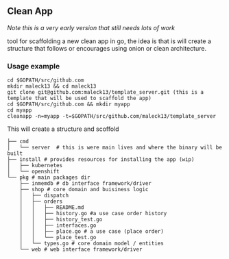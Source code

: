 ## Clean App

*Note this is a very early version that still needs lots of work*

tool for scaffolding a new clean app in go, the idea is that is will create a structure that follows or encourages using onion or clean architecture.


### Usage example

```
cd $GOPATH/src/github.com
mkdir maleck13 && cd maleck13
git clone git@github.com:maleck13/template_server.git (this is a template that will be used to scaffold the app)
cd $GOPATH/src/github.com && mkdir myapp
cd myapp
cleanapp -n=myapp -t=$GOPATH/src/github.com/maleck13/template_server
````

This will create a structure and scoffold

```
├── cmd
│   └── server  # this is were main lives and where the binary will be built
├── install # provides resources for installing the app (wip)
│   ├── kubernetes
│   └── openshift
└── pkg # main packages dir
    ├── inmemdb # db interface framework/driver
    ├── shop # core domain and buisiness logic
    │   ├── dispatch
    │   ├── orders
    │   │   ├── README.md
    │   │   ├── history.go #a use case order history
    │   │   ├── history_test.go
    │   │   ├── interfaces.go
    │   │   ├── place.go # a use case (place order)
    │   │   └── place_test.go
    │   └── types.go # core domain model / entities
    └── web # web interface framework/driver

```    